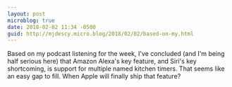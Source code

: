 ```yaml
---
layout: post
microblog: true
date: 2018-02-02 11:34 -0500
guid: http://mjdescy.micro.blog/2018/02/02/based-on-my.html
---
```

Based on my podcast listening for the week, I've concluded (and I'm being half serious here) that Amazon Alexa's key feature, and Siri's key shortcoming, is support for multiple named kitchen timers. That seems like an easy gap to fill. When Apple will finally ship that feature?

